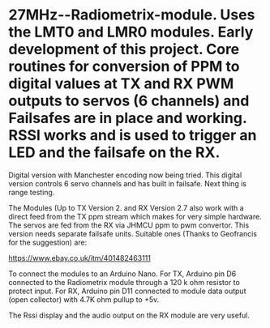# 27MHz--Radiometrix-module. Uses the LMT0 and LMR0 modules. Early development of this project.  Core routines for conversion of PPM to digital values at TX and RX PWM outputs to servos (6 channels) and Failsafes are in place and working. RSSI works and is used to trigger an LED and the failsafe on the RX. 

Digital version with Manchester encoding now being tried. This digital version controls 6 servo channels and has built in failsafe. Next thing is range testing.

The Modules (Up to TX Version 2. and RX Version 2.7 also work with a direct feed from the TX ppm stream which makes for very simple hardware. The servos are fed from the RX via JHMCU ppm to pwm convertor. This version needs separate failsafe units. Suitable ones (Thanks to Geofrancis for the suggestion) are:

https://www.ebay.co.uk/itm/401482463111

To connect the modules to an Arduino Nano. For TX, Arduino pin D6 connected to the Radiometrix module through a 120 k ohm resistor to protect input.
For RX, Arduino pin D11 connected to module data output (open collector) with 4.7K ohm pullup to +5v.

The Rssi display and the audio output on the RX module are very useful.
